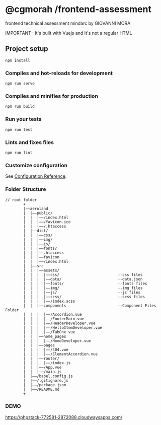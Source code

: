  # @cgmorah  /frontend-assessment
 frontend technical assessment mindarc by GIOVANNI MORA
 
 IMPORTANT : It's built with Vuejs and It's not a regular HTML

## Project setup
```
npm install
```

### Compiles and hot-reloads for development
```
npm run serve
```

### Compiles and minifies for production
```
npm run build
```

### Run your tests
```
npm run test
```

### Lints and fixes files
```
npm run lint
```

### Customize configuration
See [Configuration Reference](https://cli.vuejs.org/config/).


### Folder Structure
```
// root folder
        +
        |——aeroland
        |  |——public/
        |  |  |——/index.html
        |  |  |——/favicon.ico
        |  |  |——/.htaccess
        |  |——dist/
        |  |  |——css/
        |  |  |——img/
        |  |  |——js/
        |  |  |——fonts/
        |  |  |——.htaccess
        |  |  |——favicon
        |  |  |——/index.html
        |  |——src
        |  |  |——assets/
        |  |  |  |——css/                          --css files
		|  |  |  |——data/                         --data.json
        |  |  |  |——fonts/                        --fonts files
        |  |  |  |——img/                          --img files
        |  |  |  |——js/                           --js files
        |  |  |  |——scss/                         --scss files
        |  |  |  |——/index.scss
        |  |  |——components                       --Component Files Folder
        |  |  |  |——/Accordion.vue
        |  |  |  |——/FooterMain.vue
        |  |  |  |——/HeaderDeveloper.vue
        |  |  |  |——/HelloItemDeveloper.vue
        |  |  |  |——/TabOne.vue
        |  |  |——home_pages  
        |  |  |  |——/HomeDeveloper.vue
        |  |  |——pages
        |  |  |  |——/404.vue		
        |  |  |  |——/ElementAccordion.vue
        |  |  |——router/
        |  |  |  |——/index.js
        |  |  |——/App.vue
        |  |  |——/main.js
        |  |——/babel.config.js
        |  |——/.gitignore.js                    
        |  |——/package.json
        |  |——/README.md
        +
```

### DEMO
https://phpstack-772581-2872088.cloudwaysapps.com/
